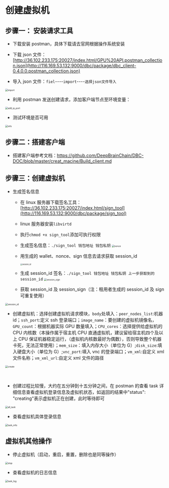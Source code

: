 # 创建虚拟机

## 步骤一： 安装请求工具

- 下载安装 postman，具体下载请去官网根据操作系统安装

- 下载 json 文件：[http://36.102.233.175:20027/index.html/GPU%20API.postman_collection.json](http://116.169.53.132:9000/dbc/package/dbc_client-0.4.0.0.postman_collection.json)

- 导入 json 文件：`fiel`----`import`----`选择json文件导入`

<img src="./create_macine.assets/import.png" alt="import" style="zoom:50%;" />

- 利用 postman 发送创建请求，添加客户端节点至环境变量：

<img src="./create_macine.assets/add_ip_port.png" alt="add_ip_port" style="zoom:50%;" />

- 测试环境是否可用

<img src="./create_macine.assets/info.png" alt="info" style="zoom:50%;" />

## 步骤二：搭建客户端

- 搭建客户端参考文档：https://github.com/DeepBrainChain/DBC-DOC/blob/master/creat_macine/Build_client.md

## 步骤三：创建虚拟机

- 生成签名信息

  - 在 linux 服务器下载签名工具：[http://36.102.233.175:20027/index.html/sign_tool](http://116.169.53.132:9000/dbc/package/sign_tool)

  - linux 服务器安装`libvirtd`

  - 执行`chmod +x sign_tool`添加可执行权限

  - 生成签名信息：`./sign_tool 钱包地址 钱包私钥`
    <img src="./create_macine.assets/nonce.png" alt="nonce" style="zoom:50%;" />

  - 用生成的 wallet、nonce、sign 信息去请求获取 session_id

    <img src="./create_macine.assets/session_id.png" alt="session_id" style="zoom:40%;" />

  - 生成 session_id 签名：`./sign_tool 钱包地址 钱包私钥 上一步获取到的session_id`
    <img src="./create_macine.assets/session_sign.png" alt="session_sign" style="zoom:50%;" />

  - 获取 session_id 及 session_sign（注：租用者生成的 session_id 及 sign 可重复使用）

<img src="./create_macine.assets/session_id.png" alt="session_id" style="zoom:50%;" />

- 创建虚拟机：选择创建虚拟机请求模块，`body`处填入：`peer_nodes_list`:机器 id；`ssh_port`:定义 ssh 登录端口；`image_name`：要创建的虚拟机镜像名，`GPU_count`：根据机器实际 GPU 数量填入；`CPU_cores`：选择提供给虚拟机的 CPU 内核数（本操作属于宿主机 CPU 直通虚拟机，建议留给宿主机四个及以上 CPU 保证机器稳定运行，（虚拟机内核数最好为偶数），否则导致整个机器卡死，无法正常使用）；`mem_size`：填入内存大小（单位为 G）;`disk_size`:填入硬盘大小（单位为 G）;`vnc_port`:填入 vnc 的登录端口；`vm_xml`:自定义 xml 文件名称；`vm_xml_url`:自定义 xml 文件的路径

<img src="./create_macine.assets/create.png" alt="create" style="zoom:50%;" />

​

- 创建过程比较慢，大约在五分钟到十五分钟之间，在 postman 的查看 task 详细信息查看虚拟机登录信息及虚拟机状态，如返回的结果中"status": "creating"表示虚拟机正在创建，此时等待即可

<img src="./create_macine.assets/all_task.png" alt="all_task" style="zoom:50%;" />

- 查看虚拟机具体登录信息

<img src="./create_macine.assets/task_info.png" alt="task_info" style="zoom:50%;" />

## 虚拟机其他操作

- 停止虚拟机（启动，重启，重置，删除也是同等操作）

<img src="./create_macine.assets/stop.png" alt="stop" style="zoom:50%;" />

- 查看虚拟机的日志信息

<img src="./create_macine.assets/task_log.png" alt="task_log" style="zoom:50%;" />
